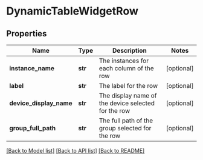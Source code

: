 # DynamicTableWidgetRow

## Properties
Name | Type | Description | Notes
------------ | ------------- | ------------- | -------------
**instance_name** | **str** | The instances for each column of the row | [optional] 
**label** | **str** | The label for the row | [optional] 
**device_display_name** | **str** | The display name of the device selected for the row | [optional] 
**group_full_path** | **str** | The full path of the group selected for the row | [optional] 

[[Back to Model list]](../README.md#documentation-for-models) [[Back to API list]](../README.md#documentation-for-api-endpoints) [[Back to README]](../README.md)


